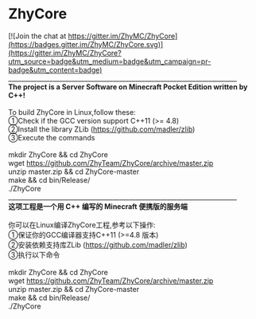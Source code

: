# ZhyCore

[![Join the chat at https://gitter.im/ZhyMC/ZhyCore](https://badges.gitter.im/ZhyMC/ZhyCore.svg)](https://gitter.im/ZhyMC/ZhyCore?utm_source=badge&utm_medium=badge&utm_campaign=pr-badge&utm_content=badge)
________________________________________________________________________<br/>
<b>The project is a Server Software on Minecraft Pocket Edition written by C++!</b><br/>
<br/>
To build ZhyCore in Linux,follow these:<br/>
①Check if the GCC version support C++11 (>= 4.8)<br/>
②Install the library ZLib (https://github.com/madler/zlib)<br/>
③Execute the commands<br/>
<br/>
mkdir ZhyCore && cd ZhyCore<br/>
wget https://github.com/ZhyTeam/ZhyCore/archive/master.zip<br/>
unzip master.zip && cd ZhyCore-master<br/>
make && cd bin/Release/<br/>
./ZhyCore<br/>
________________________________________________________________________<br/>
<b>这项工程是一个用 C++ 编写的 Minecraft 便携版的服务端</b><br/>
<br/>
你可以在Linux编译ZhyCore工程,参考以下操作:<br/>
①保证你的GCC编译器支持C++11 (>=4.8 版本)<br/>
②安装依赖支持库ZLib (https://github.com/madler/zlib)<br/>
③执行以下命令<br/>
<br/>
mkdir ZhyCore && cd ZhyCore<br/>
wget https://github.com/ZhyTeam/ZhyCore/archive/master.zip<br/>
unzip master.zip && cd ZhyCore-master<br/>
make && cd bin/Release/<br/>
./ZhyCore<br/>
